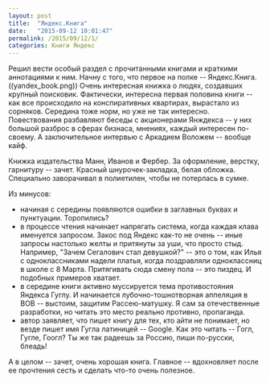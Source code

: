 ```yaml
---
layout: post
title:  "Яндекс.Книга"
date:   "2015-09-12 10:01:47"
permalink: /2015/09/12/1/
categories: Книги Яндекс
---
```

Решил вести особый раздел с прочитанными книгами и краткими аннотациями к ним. Начну с того, что первое на полке -- Яндекс.Книга.
((yandex_book.png))
Очень интересная книжка о людях, создавших крупный поисковик. Фактически, интересна первая половина книги -- как все происходило на конспиративных квартирах, вырастало из сорняков. Середина тоже норм, но уже не так интересно. Повествования разбавляют беседы с акционерами Янждекса -- у них большой разброс в сферах бизнаса, мнениях, каждый интересен по-своему. А заключительное интервью с Аркадием Воложем -- вообще кайф.

Книжка издательства Манн, Иванов и Фербер. За оформление, верстку, гарнитуру -- зачет. Красный шнурочек-закладка, белая обложка. Специально заворачивал в полиетилен, чтобы не потерлась в сумке.

Из минусов:
- начиная с середины появляются ошибки в заглавных буквах и пунктуации. Торопились?
- в процессе чтения начинает напрягать система, когда каждая клава именуется запросом. Закос под Яндекс как-то не очень -- иные запросы настолько желты и притянуты за уши, что просто стыд. Например, "Зачем Сегалович стал девушкой?" -- это о том, как Илья с одноклассниками надели платья, когда поздравляли одноклассниц в школе с 8 Марта. Притягивать сюда смену пола -- это пиздец. И подобных примеров хватает.
- в середине книги активно муссируется тема противостояния Яндекса Гуглу. И начинается лубочно-тошнотворная аппеляция в ВОВ -- выстоим, защитим Рассею-матушку. Я сам за отечественные разработки, но читать это место реально противно, пропаганда.
- автор заявляет, что пишет книгу для тех, кто  айти не понимает, но везде пишет имя Гугла латиницей -- Google. Как это читать -- Гогл, Гугле, Гоогл? Ты же так радеешь за Россию, пиши по-русски, блеадь!

А в целом -- зачет, очень хорошая книга. Главное -- вдохновляет после ее прочтения сесть и сделать что-то очень полезное.


